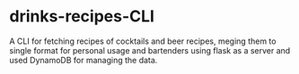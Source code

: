 # drinks-recipes-CLI
A CLI for fetching recipes of cocktails and beer recipes, meging them to single format for personal usage and bartenders using flask as a server and used DynamoDB for managing the data.
